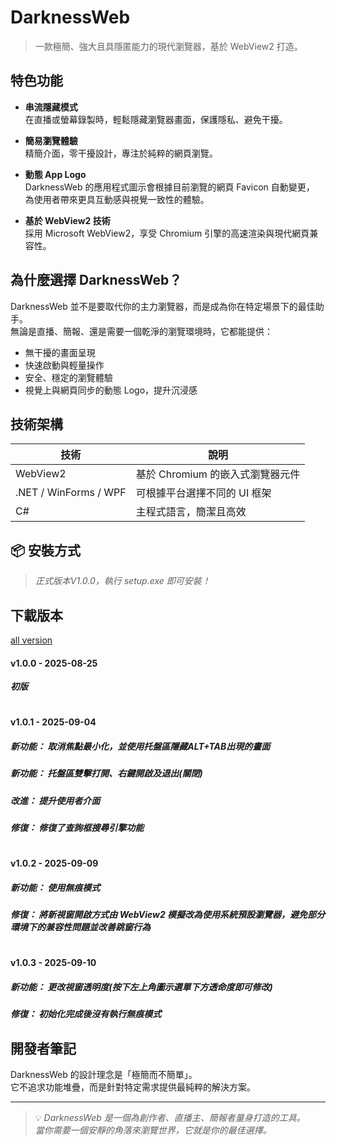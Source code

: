 # DarknessWeb

> 一款極簡、強大且具隱匿能力的現代瀏覽器，基於 WebView2 打造。

## 特色功能

- **串流隱藏模式**  
  在直播或螢幕錄製時，輕鬆隱藏瀏覽器畫面，保護隱私、避免干擾。

- **簡易瀏覽體驗**  
  精簡介面，零干擾設計，專注於純粹的網頁瀏覽。

- **動態 App Logo**  
  DarknessWeb 的應用程式圖示會根據目前瀏覽的網頁 Favicon 自動變更，  
  為使用者帶來更具互動感與視覺一致性的體驗。

- **基於 WebView2 技術**  
  採用 Microsoft WebView2，享受 Chromium 引擎的高速渲染與現代網頁兼容性。

## 為什麼選擇 DarknessWeb？

DarknessWeb 並不是要取代你的主力瀏覽器，而是成為你在特定場景下的最佳助手。  
無論是直播、簡報、還是需要一個乾淨的瀏覽環境時，它都能提供：

- 無干擾的畫面呈現
- 快速啟動與輕量操作
- 安全、穩定的瀏覽體驗
- 視覺上與網頁同步的動態 Logo，提升沉浸感

## 技術架構

| 技術 | 說明 |
|------|------|
| WebView2 | 基於 Chromium 的嵌入式瀏覽器元件 |
| .NET / WinForms / WPF | 可根據平台選擇不同的 UI 框架 |
| C# | 主程式語言，簡潔且高效 |

## 📦 安裝方式

> *正式版本V1.0.0，執行 setup.exe 即可安裝！*

## 下載版本
[all version](https://github.com/duckodes/DarknessWeb/archive/refs/heads/main.zip)

#### v1.0.0 - 2025-08-25
***初版***
#
#### v1.0.1 - 2025-09-04
##### ***新功能：*** 取消焦點最小化，並使用托盤區隱藏ALT+TAB出現的畫面
##### ***新功能：*** 托盤區雙擊打開、右鍵開啟及退出(關閉)
##### ***改進：*** 提升使用者介面
##### ***修復：*** 修復了查詢框搜尋引擎功能
#
#### v1.0.2 - 2025-09-09
##### ***新功能：*** 使用無痕模式
##### ***修復：*** 將新視窗開啟方式由 WebView2 模擬改為使用系統預設瀏覽器，避免部分環境下的兼容性問題並改善跳窗行為
#
#### v1.0.3 - 2025-09-10
##### ***新功能：*** 更改視窗透明度(按下左上角圖示選單下方透命度即可修改)
##### ***修復：*** 初始化完成後沒有執行無痕模式

## 開發者筆記

DarknessWeb 的設計理念是「極簡而不簡單」。  
它不追求功能堆疊，而是針對特定需求提供最純粹的解決方案。

---

> 💡 *DarknessWeb 是一個為創作者、直播主、簡報者量身打造的工具。  
> 當你需要一個安靜的角落來瀏覽世界，它就是你的最佳選擇。*
